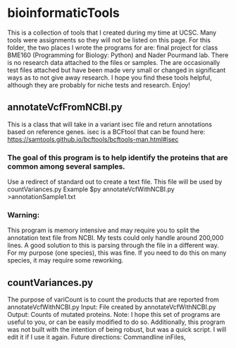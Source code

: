 # bioinformaticTools
This is a collection of tools that I created during my time at UCSC.  Many tools were assignments so they will not be listed on this page.  For this folder, the two places I wrote the programs for are: final project for class BME160 (Programming for Biology: Python) and Nader Pourmand lab.  There is no research data attached to the files or samples. The are occasionally test files attached but have been made very small or changed in significant ways as to not give away research.  I hope you find these tools helpful, although they are probably for niche tests and research. Enjoy!


## annotateVcfFromNCBI.py
 This is a class that will take in a variant isec file and return annotations based on reference genes.
 isec is a BCFtool that can be found here: https://samtools.github.io/bcftools/bcftools-man.html#isec
### The goal of this program is to help identify the proteins that are common among several samples.
  Use a redirect of standard out to create a text file.  This file will be used by countVariances.py
Example $py annotateVcfWithNCBI.py >annotationSample1.txt
###  Warning: 
This program is memory intensive and may require you to split the annotation text file from NCBI.  My tests could only handle around 200,000 lines.  A good solution to this is parsing through the file in a different way.  For my purpose (one species), this was fine.  If you need to do this on many species, it may require some reworking.

## countVariances.py
The purpose of variCount is to count the products that are reported from annotateVcfWithNCBI.py
 Input: File created by annotateVcfWithNCBI.py
 Output: Counts of mutated proteins.
 Note: I hope this set of programs are useful to you, or can be easily modified to do so. Additionally, this program was not built with the intention of being robust, but was a quick script.  I will edit it if I use it again.
 Future directions: Commandline inFiles,

